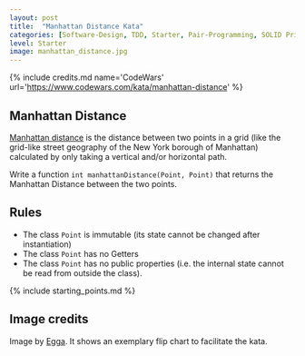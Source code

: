 ```yaml
---
layout: post
title:  "Manhattan Distance Kata"
categories: [Software-Design, TDD, Starter, Pair-Programming, SOLID Principles]
level: Starter
image: manhattan_distance.jpg
---
```


{% include credits.md name='CodeWars' url='https://www.codewars.com/kata/manhattan-distance' %}

## Manhattan Distance

[Manhattan distance](http://en.wikipedia.org/wiki/Manhattan_distance) is the distance between two points in a grid (like the grid-like street geography of the New York borough of Manhattan) calculated by only taking a vertical and/or horizontal path.

Write a function `int manhattanDistance(Point, Point)` that returns the Manhattan Distance between the two points.

## Rules
* The class `Point` is immutable (its state cannot be changed after instantiation)
* The class `Point` has no Getters
* The class `Point` has no public properties (i.e. the internal state cannot be read from outside the class).

{% include starting_points.md %}

## Image credits

Image by [Egga](https://github.com/eggstrema). It shows an exemplary flip chart to facilitate the kata.
